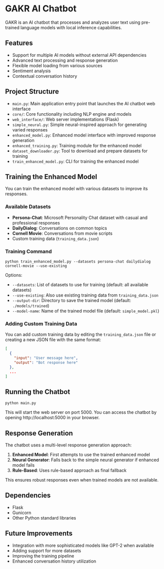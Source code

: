 # GAKR AI Chatbot

GAKR is an AI chatbot that processes and analyzes user text using pre-trained language models with local inference capabilities.

## Features

- Support for multiple AI models without external API dependencies
- Advanced text processing and response generation
- Flexible model loading from various sources
- Sentiment analysis
- Contextual conversation history

## Project Structure

- `main.py`: Main application entry point that launches the AI chatbot web interface
- `core/`: Core functionality including NLP engine and models
- `web_interface/`: Web server implementations (Flask)
- `simple_neural.py`: Simple neural-inspired approach for generating varied responses
- `enhanced_model.py`: Enhanced model interface with improved response generation
- `enhanced_training.py`: Training module for the enhanced model
- `dataset_downloader.py`: Tool to download and prepare datasets for training
- `train_enhanced_model.py`: CLI for training the enhanced model

## Training the Enhanced Model

You can train the enhanced model with various datasets to improve its responses.

### Available Datasets

- **Persona-Chat**: Microsoft Personality Chat dataset with casual and professional responses
- **DailyDialog**: Conversations on common topics
- **Cornell Movie**: Conversations from movie scripts
- Custom training data (`training_data.json`)

### Training Command

```
python train_enhanced_model.py --datasets persona-chat dailydialog cornell-movie --use-existing
```

Options:
- `--datasets`: List of datasets to use for training (default: all available datasets)
- `--use-existing`: Also use existing training data from `training_data.json`
- `--output-dir`: Directory to save the trained model (default: `./models/trained`)
- `--model-name`: Name of the trained model file (default: `simple_model.pkl`)

### Adding Custom Training Data

You can add custom training data by editing the `training_data.json` file or creating a new JSON file with the same format:

```json
[
  {
    "input": "User message here",
    "output": "Bot response here"
  },
  ...
]
```

## Running the Chatbot

```
python main.py
```

This will start the web server on port 5000. You can access the chatbot by opening http://localhost:5000 in your browser.

## Response Generation

The chatbot uses a multi-level response generation approach:

1. **Enhanced Model**: First attempts to use the trained enhanced model
2. **Neural Generator**: Falls back to the simple neural generator if enhanced model fails
3. **Rule-Based**: Uses rule-based approach as final fallback

This ensures robust responses even when trained models are not available.

## Dependencies

- Flask
- Gunicorn
- Other Python standard libraries

## Future Improvements

- Integration with more sophisticated models like GPT-2 when available
- Adding support for more datasets
- Improving the training pipeline
- Enhanced conversation history utilization